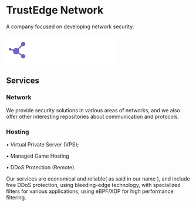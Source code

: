 # TrustEdge Network
A company focused on developing network security.

![logo](./public/logo.png)

## Services

### Network
We provide security solutions in various areas of networks, and we also offer other interesting repositories about communication and protocols.

### Hosting
• Virtual Private Server (VPS);

• Managed Game Hosting

• DDoS Protection (Remote).

Our services are economical and reliable( as said in our name ), and include free DDoS protection, using bleeding-edge technology, with specialized filters for various applications, using eBPF/XDP for high performance filtering.